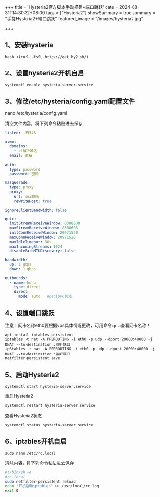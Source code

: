 +++
title = 'Hysteria2官方脚本手动搭建+端口跳跃'
date = 2024-08-31T14:30:32+08:00
tags = ["Hysteria2"]
showSummary = true
summary = "手搓Hysteria2+端口跳跃"
featured_image = "/images/hysteria2.jpg"

+++

## 1、安装hysteria

```
bash <(curl -fsSL https://get.hy2.sh/)
```

## 2、设置hysteria2开机自启

```
systemctl enable hysteria-server.service
```

## 3、修改/etc/hysteria/config.yaml配置文件

nano /etc/hysteria/config.yaml

清空文件内容，将下列命令粘贴进去保存

```yaml
listen: :59346

acme:
  domains:
    - cf解析域名
  email: 邮箱
  
auth:
  type: password
  password: 密码

masquerade:
  type: proxy
  proxy:
    url: sni邮箱
    rewriteHost: true

ignoreClientBandwidth: false 

quic:
  initStreamReceiveWindow: 8388608 
  maxStreamReceiveWindow: 8388608 
  initConnReceiveWindow: 20971520 
  maxConnReceiveWindow: 20971520 
  maxIdleTimeout: 30s 
  maxIncomingStreams: 1024 
  disablePathMTUDiscovery: false

bandwidth:
  up: 1 gbps
  down: 1 gbps

outbounds:
  - name: hoho
    type: direct
    direct:
      mode: auto   #64:ipv6优先
```

## 4、设置端口跳跃

注意：网卡名称eth0要根据vps具体情况更改，可用命令`ip a`查看网卡名称！

```
apt install iptables-persistent
iptables -t nat -A PREROUTING -i eth0 -p udp --dport 20000:40000 -j DNAT --to-destination :监听端口
ip6tables -t nat -A PREROUTING -i eth0 -p udp --dport 20000:40000 -j DNAT --to-destination :监听端口
netfilter-persistent save
```

## 5、启动Hysteria2

```
systemctl start hysteria-server.service
```

重启Hysteria2

```bash
systemctl restart hysteria-server.service
```

查看Hysteria2状态

```bash
systemctl status hysteria-server.service
```

## 6、iptables开机自启

```
sudo nano /etc/rc.local
```

清除内容，将下列命令粘贴进去保存

```bash
#!/bin/sh -e
#rc.local
sudo netfilter-persistent reload
echo "开机启动iptables" >> /usr/local/rc.log
exit 0
```